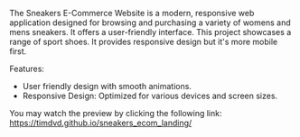 The Sneakers E-Commerce Website is a modern, responsive web application designed for 
browsing and purchasing a variety of womens and mens sneakers. It offers a user-friendly interface. 
This project showcases a range of sport shoes. It provides responsive design but it's more mobile first.

Features:
 - User friendly design with smooth animations.
 - Responsive Design: Optimized for various devices and screen sizes.

You may watch the preview by clicking the following link: https://timdvd.github.io/sneakers_ecom_landing/
